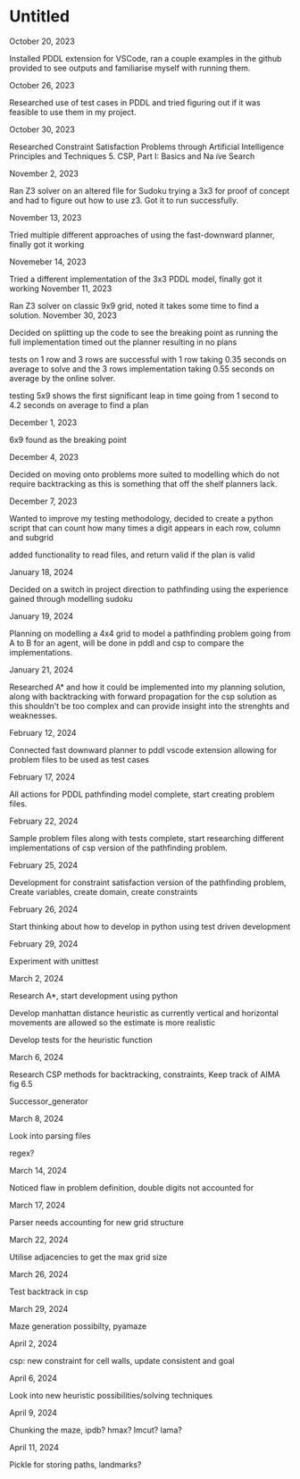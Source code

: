 # Untitled

October 20, 2023 

Installed PDDL extension for VSCode, ran a couple examples in the github provided to see outputs and familiarise myself with running them.

October 26, 2023 

Researched use of test cases in PDDL and tried figuring out if it was feasible to use them in my project.

October 30, 2023 

Researched Constraint Satisfaction Problems through Artificial Intelligence Principles and Techniques 5. CSP, Part I: Basics and Na ̈ıve Search

November 2, 2023 

Ran Z3 solver on an altered file for Sudoku trying a 3x3 for proof of concept and had to figure out how to use z3. Got it to run successfully.

November 13, 2023

Tried multiple different approaches of using the fast-downward planner, finally got it working

Novemeber 14, 2023

Tried a different implementation of the 3x3 PDDL model, finally got it working
November 11, 2023

Ran Z3 solver on classic 9x9 grid, noted it takes some time to find a solution.
November 30, 2023

Decided on splitting up the code to see the breaking point as running the full implementation timed out the planner resulting in no plans

tests on 1 row and 3 rows are successful with 1 row taking 0.35 seconds on average to solve and the 3 rows implementation taking 0.55 seconds on average by the online solver.

testing 5x9 shows the first significant leap in time going from 1 second to 4.2 seconds on average to find a plan

December 1, 2023

6x9 found as the breaking point

December 4, 2023

Decided on moving onto problems more suited to modelling which do not require backtracking
as this is something that off the shelf planners lack.

December 7, 2023

Wanted to improve my testing methodology, decided to create a python script that can count how many times a digit appears
in each row, column and subgrid

added functionality to read files, and return valid if the plan is valid

January 18, 2024

Decided on a switch in project direction to pathfinding using the experience gained through modelling sudoku

January 19, 2024

Planning on modelling a 4x4 grid to model a pathfinding problem going from A to B for an agent,
will be done in pddl and csp to compare the implementations.

January 21, 2024

Researched A* and how it could be implemented into my planning solution, along with
backtracking with forward propagation for the csp solution as this shouldn't be too
complex and can provide insight into the strenghts and weaknesses.

February 12, 2024

Connected fast downward planner to pddl vscode extension allowing for problem files to be used as test cases

February 17, 2024

All actions for PDDL pathfinding model complete, start creating problem files.

February 22, 2024

Sample problem files along with tests complete, start researching different implementations of csp version of the pathfinding problem.

February 25, 2024

Development for constraint satisfaction version of the pathfinding problem,
Create variables, create domain, create constraints

February 26, 2024

Start thinking about how to develop in python using test driven development

February 29, 2024

Experiment with unittest

March 2, 2024

Research A*, start development using python

Develop manhattan distance heuristic as currently vertical and horizontal movements are allowed so the estimate is more realistic

Develop tests for the heuristic function

March 6, 2024

Research CSP methods for backtracking, constraints, Keep track of AIMA fig 6.5

Successor_generator

March 8, 2024

Look into parsing files

regex?

March 14, 2024

Noticed flaw in problem definition, double digits not accounted for

March 17, 2024

Parser needs accounting for new grid structure

March 22, 2024

Utilise adjacencies to get the max grid size

March 26, 2024

Test backtrack in csp

March 29, 2024

Maze generation possibilty, pyamaze

April 2, 2024

csp: new constraint for cell walls, update consistent and goal

April 6, 2024

Look into new heuristic possibilities/solving techniques

April 9, 2024

Chunking the maze, ipdb? hmax? lmcut? lama?

April 11, 2024

Pickle for storing paths, landmarks?